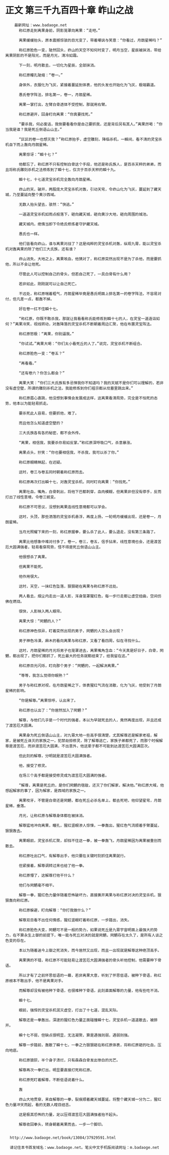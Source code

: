 # 正文 第三千九百四十章 岞山之战
        最新网址：www.badaoge.net
          称红原走到离果身前，阴影笼罩向离果：“走吧。”
      
          离果缓缓抬头，原本震撼惊骇的目光变了，带着嘲讽与笑意：“你看过，月朗星稀吗？”
      
          称红原脸色一变，陡然回头，岞山的天空不知何时变了，明月当空，星辰被抹消，带给离果阴影的不是阳光，而是月光，清冷如霜。
      
          下一刻，明月散去，一切化为星辰，全部抹消。
      
          称红原瞳孔陡缩：“卷一。”
      
          身体外，衣服化为飞灰，紧接着蔓延到体表，他的头发也开始化为飞灰，极端霸道。
      
          愚氏卷字阵法，排名第一，卷一，月朗星稀。
      
          离果一掌打出，左臂白骨透体不受控制，那就用右臂。
      
          称红原避开，回身盯向离果：“你真要找死。”
      
          “要杀我，何必废话，我倒要看看你是自己要抓我，还是背后另有其人。”离果厉喝：“你当我是谁？我是死丘倒语山山主。”
      
          “区区的卷一也想灭我？”称红原抬手，虚空雕刻，降临杀机，一瞬间，看不清的灵宝杀机自下而上轰向月朗星稀。
      
          离果惊讶：“瞬十七？”
      
          他都忘了，称红原不只有控制白骨这个手段，他还是称氏族人，是百杀天秤的弟弟，而且将称氏雕刻杀机之法修炼到了瞬十七，仅次于百杀天秤的瞬十九。
      
          瞬十七，十七道灵宝杀机完全轰向月朗星稀。
      
          岞山的天，破开，两股庞大灵宝杀机对轰，引动天穹，令岞山化为飞灰，蔓延到了藏天城，乃至蔓延向整个黄沙西域。
      
          无数人抬头望去，骇然：“快逃。”
      
          一道道灵宝杀机如雨点般落下，砸向藏天城，砸向黄沙大地，砸向周围的城池。
      
          藏天城内，绝情当即下令绝氏修炼者守护藏天城。
      
          愚氏也一样。
      
          他们皆看向岞山，谁与离果对战了？这是纯粹的灵宝杀机对轰，纵观九霄，能以灵宝杀机对轰离果的除了他们三大氏族，还有谁？
      
          岞山消失，大地之上，离果咳血，他猜对了，称红原突然出现不是为了杀他，而是要抓他，所以不会让他死。
      
          尽管此人可以控制自己的骨头，但若自己死了，一具白骨有什么用？
      
          若非如此，刚刚就可以让自己死亡。
      
          不远处，称红原喘着粗气，月朗星稀毕竟是愚氏明面上排名第一的卷字阵法，不容易对付，但凡差一点，都轰不掉。
      
          好在卷一扛不住瞬十七。
      
          “称红原，你既不敢杀我，那就让我看看称氏能修炼到瞬十七的人，在灵宝一道造诣如何？”离果冷笑，视线转动，对轰降落的灵宝杀机不断朝着周边汇聚，他在布置灵宝阵法。
      
          称红原怒极：“离果，你别逼我。”
      
          “你试试。”离果大喝：“你们太小看死丘的人了。”说完，灵宝杀机不断组合。
      
          称红原脸色一变：“卷五？”
      
          “再看看。”
      
          “还有卷六？你怎么都会？”
      
          离果大笑：“你们三大氏族有多忌惮我你不知道吗？我的天赋不是你们可以理解的，若非没有虚空壁，所谓的雕刻杀机之法，我能修炼到你们祖宗都从坟墓里跳出来。”
      
          称红原眉心直跳，他没想到事情会发展成这样，这离果看清局势，完全是不怕死的态势，他本以为能轻易抓走。
      
          要杀死此人容易，但要抓他，难了。
      
          而且他怎么知道虚空壁的？
      
          三大氏族各有各的秘密，都不会外传。
      
          “离果，相信我，我要杀你易如反掌。”称红原深呼吸口气，杀意暴涨。
      
          离果点头，狞笑：“你也要相信我，不杀我，我可以杀了你。”
      
          称红原眼睛眯起，在迟疑。
      
          这时，卷三与卷五同时朝着称红原而去。
      
          称红原再次打出瞬十七，对轰灵宝杀机，同时盯向离果：“你找死。”
      
          离果吐血，嘴角，白骨刺出，将他下巴都刺穿，血肉模糊，但离果非但没有停手，反而打出了线性意境，令卷三蜕变。
      
          称红原不可思议，没想到离果连线性意境都可以学会。
      
          这时，头顶，那些洒落的灵宝杀机悬浮，再度上扬，一轮明月缓缓出现，还是卷一，月朗星稀。
      
          当月光照耀下来的一刻，称红原握拳，要么杀了此人，要么退走，没有第三条路了。
      
          离果比他想象中难对付多了，卷一，卷三，卷五，信手拈来，线性意境也会，还是渡苦厄大圆满强者，轻易看穿局势，怪不得是死丘倒语山山主。
      
          他很想杀了离果。
      
          但离果不能死。
      
          他作用很大。
      
          这时，天空，一抹红色坠落，狠狠砸在离果与称红原不远处。
      
          两人看去，烟尘内走出一道人影，浑身笼罩猩红色，每一步行走都让虚空扭曲，空间仿佛在燃烧。
      
          很快，人影映入两人眼帘。
      
          离果大惊：“罔魉的人？”
      
          称红原神色惊异，盯着突然出现的男子，罔魉的人怎么会出现？
      
          男子神色冷漠，麻木的看向离果与称红原，又看了看四周，似在寻找什么。
      
          这时，月朗星稀的月光将男子也笼罩进去，离果嘴角含血：“今天真是好日子，白骨，罔魉，都出现了，把你们都抓了，死丘最大的任务就都结束了，给我留在这。”
      
          称红原目光闪烁，盯向那个男子：“罔魉的，一起解决离果。”
      
          “等等，我怎么觉得你眼熟？”
      
          男子与称红原对视，在月朗星稀之下，体表猩红气流在消散，化为飞灰，他受到了月朗星稀的影响。
      
          “你是解尊。”离果惊呼，认出来了。
      
          称红原也认出了：“你居然加入了罔魉？”
      
          解尊，与他们几乎是一个时代的强者，本以为早就死去的人，竟然再度出现，并且还成了渡苦厄大圆满。
      
          离果身为死丘倒语山山主，对九霄大地一些高手很清楚，尤其解尊还是解家老祖，解家，是被死丘诛灭的家族之一，犯禁劫掠修灵，除了解尊逃亡，家族子弟都死了，而那个时候解尊是渡苦厄，而非渡苦厄大圆满，不出意外，他这辈子都不可能到达渡苦厄大圆满层次。
      
          但此刻的解尊，分明就是渡苦厄大圆满强者。
      
          他，接受了修灵。
      
          在场三个高手都是接受修灵成为渡苦厄大圆满的强者。
      
          “解尊，离果是死丘的，是你们罔魉的宿敌，还灭了你们解家，解决他。”称红原大喊，他想起解家的事了，因为解家，是西域的家族之一。
      
          离果咬牙，不管是白骨还是罔魉，都在死丘必杀名单上，都去死吧，他仰望星穹，月朗星稀，垂落。
      
          月光，让称红原与解尊身体都在被抹消。
      
          解尊猛地冲向离果，瞳孔，猩红竖眼渗人惊悚，一拳轰出，猩红色气流顺着手臂蔓延，狠狠轰去。
      
          离果眼前，灵宝杀机汇聚，却挡不住这一拳，被一拳轰飞，月朗星稀因为离果被重创而散去。
      
          称红原吐出口气，有解尊出手，他只要在关键时刻抓住离果就行。
      
          但紧接着，解尊调转过来也给了他一拳。
      
          称红原懵了，这解尊打他干什么？
      
          他们与罔魉毫不相干。
      
          解尊一拳，猩红色力量伴随着恐怖破坏力，直接撕开离果与称红原对决的灵宝杀机，狠狠轰向称红原。
      
          称红原躲避，盯向解尊：“你打我做什么？”
      
          解尊双目看不出任何情感，猩红竖眼盯着称红原，一步踏出，消失。
      
          称红原脸色大变，罔魉可不是一般的势力，如果说死丘是九霄宇宙明面上最强大的势力，在不算永生上御的前提下，唯一能与死丘对决的就是罔魉，罔魉存在太久了，是所有人谈之色变的存在。
      
          本以为随着迷今上御之死消失，而今居然又出现，而且一出现就是解尊这种绝顶高手。
      
          离果猜的不错，称红原不可能轻易让渡苦厄大圆满强者的骨头听他控制，他需要种下骨语。
      
          所以才有了之前怀思低语的一幕，若非离果大意，听到了怀思低语，被种下骨语，称红原根本不敢出手，他不是离果对手。
      
          而解尊却没有被他种下骨语，也很难种下骨语，此刻直面解尊的力量，他有些吃不消。
      
          瞬十七。
      
          眼前，强悍的灵宝杀机泯灭虚空，打出了十七道，混乱天际。
      
          解尊还是一拳轰出，深邃的猩红色力量正面碰撞瞬十七，灵宝杀机一道道散去，被排开。
      
          瞬十七不弱，但缺点很明显，无法凝聚，算是遇强则弱，遇弱则强。
      
          解尊一步踏前，轰散了瞬十七，一拳之力狠狠砸在称红原体表，将称红原砸的吐血，压向地底。
      
          称红原狼狈，半个身子溃烂，只有森森白骨发出惨白的光芒。
      
          解尊再次一拳打出，明显要直接打死称红原。
      
          称红原死盯着解尊，不断低语说着什么。
      
          轰
      
          岞山大地贯穿，来自解尊的一拳，裂痕顺着藏天城蔓延，将整个藏天城一分为二，猩红色力量冲天而起，看的无数人瞠目结舌。
      
          这是极其恐怖的力量，足以压得渡苦厄大圆满强者抬不起头。
      
          解尊收回拳头，转身朝着离果而去，一步一个脚印。
      
      
      http://www.badaoge.net/book/13084/37929591.html
      
      请记住本书首发域名：www.badaoge.net。笔尖中文手机版阅读网址：m.badaoge.net